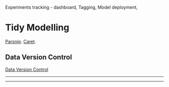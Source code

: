 

Experiments tracking - dashboard,
Tagging,
Model deployment,

# Tidy Modelling 
[Parsnip](https://parsnip.tidymodels.org/).
[Caret](http://topepo.github.io/caret/index.html).



## Data Version Control
[Data Version Control](https://dvc.org/)

---------



---------

